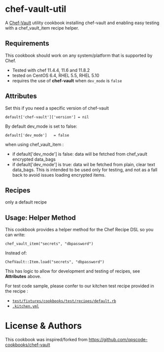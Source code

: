 chef-vault-util
============

A [Chef-Vault](https://github.com/Nordstrom/chef-vault) utility cookbook installing chef-vault and enabling easy testing with a chef_vault_item recipe helper.


Requirements
------------

This cookbook should work on any system/platform that is supported by
Chef.

* Tested with chef 11.4.4, 11.6 and 11.8.2
* tested on CentOS 6.4, RHEL 5.5, RHEL 5.10
* requires the use of **chef-vault** when `dev_mode` is `false`

Attributes
----------

Set this if you need a specific version of chef-vault
    
    default['chef-vault']['version'] = nil

By default dev_mode is set to false:
    
    default['dev_mode']   = false
  
when using chef_vault_item :

* if default['dev_mode'] is false: data will be fetched from chef_vault encrypted data_bags
* if default['dev_mode'] is true: data wil be fetched from plain, clear text data_bags. This is intended to be used only for
  testing, and not as a fall back to avoid issues loading encrypted
  items.

Recipes
----------

only a default recipe

Usage: Helper Method
-------

This cookbook provides a helper method for the Chef Recipe DSL so
you can write:

    chef_vault_item("secrets", "dbpassword")

Instead of:

    ChefVault::Item.load("secrets", "dbpassword")

This has logic to allow for development and testing of recipes, see
__Attributes__ above.


For test code sample, please confer to our kitchen test recipe provided in the recipe :

* [`test/fixtures/cookbooks/test/recipes/default.rb`](test/fixtures/cookbooks/test/recipes/default.rb)
* [`.kitchen.yml`](.kitchen.yml)


License & Authors
==================

This cookbook was inspired/forked from https://github.com/opscode-cookbooks/chef-vault



